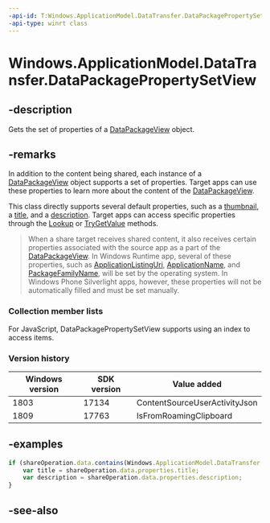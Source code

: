 ```yaml
---
-api-id: T:Windows.ApplicationModel.DataTransfer.DataPackagePropertySetView
-api-type: winrt class
---
```


<!-- Class syntax.
public class DataPackagePropertySetView : Windows.ApplicationModel.DataTransfer.IDataPackagePropertySetView, Windows.ApplicationModel.DataTransfer.IDataPackagePropertySetView2, Windows.ApplicationModel.DataTransfer.IDataPackagePropertySetView3, Windows.Foundation.Collections.IIterable<Windows.Foundation.Collections.IKeyValuePair<System.String, System.Object>>, Windows.Foundation.Collections.IMapView<System.String, System.Object>
-->

# Windows.ApplicationModel.DataTransfer.DataPackagePropertySetView

## -description
Gets the set of properties of a [DataPackageView](datapackageview.md) object.

## -remarks
In addition to the content being shared, each instance of a [DataPackageView](datapackageview.md) object supports a set of properties. Target apps can use these properties to learn more about the content of the [DataPackageView](datapackageview.md).

This class directly supports several default properties, such as a [thumbnail](datapackagepropertysetview_thumbnail.md), a [title](datapackagepropertysetview_title.md), and a [description](datapackagepropertysetview_description.md). Target apps can access specific properties through the [Lookup](datapackagepropertysetview_lookup_711408188.md) or [TryGetValue](datapackagepropertysetview_trygetvalue.md) methods.

> When a share target receives shared content, it also receives certain properties associated with the source app as a part of the [DataPackageView](datapackageview.md). In Windows Runtime app, several of these properties, such as [ApplicationListingUri](datapackagepropertysetview_applicationlistinguri.md), [ApplicationName](datapackagepropertysetview_applicationname.md), and [PackageFamilyName](datapackagepropertysetview_packagefamilyname.md), will be set by the operating system. In Windows Phone Silverlight apps, however, these properties will not be automatically filled and must be set manually.

### Collection member lists

For JavaScript, DataPackagePropertySetView supports using an index to access items.

### Version history

| Windows version | SDK version | Value added |
| -- | -- | -- |
| 1803 | 17134 | ContentSourceUserActivityJson |
| 1809 | 17763 | IsFromRoamingClipboard |

## -examples


```javascript
if (shareOperation.data.contains(Windows.ApplicationModel.DataTransfer.StandardDataFormats.text)) {
    var title = shareOperation.data.properties.title;
    var description = shareOperation.data.properties.description;
}

```



## -see-also

